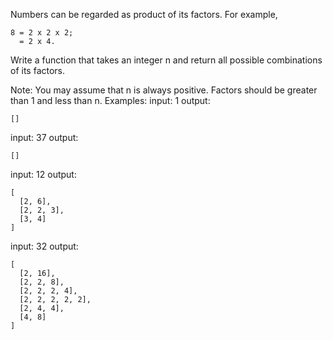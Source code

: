 Numbers can be regarded as product of its factors. For example,
```
8 = 2 x 2 x 2;
  = 2 x 4.
```
Write a function that takes an integer n and return all possible combinations of its factors.

Note:
You may assume that n is always positive.
Factors should be greater than 1 and less than n.
Examples:
input: 1
output:
```
[]
```
input: 37
output:
```
[]
```
input: 12
output:
```
[
  [2, 6],
  [2, 2, 3],
  [3, 4]
]
```
input: 32
output:
```
[
  [2, 16],
  [2, 2, 8],
  [2, 2, 2, 4],
  [2, 2, 2, 2, 2],
  [2, 4, 4],
  [4, 8]
]
```